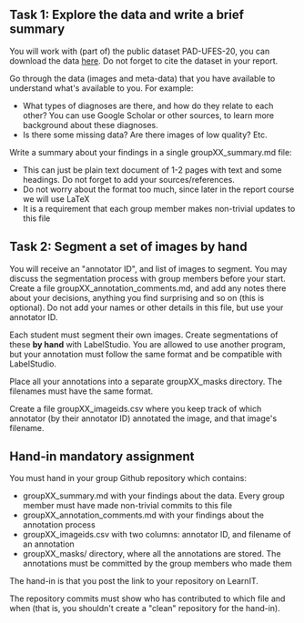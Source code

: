 ## Task 1: Explore the data and write a brief summary

You will work with (part of) the public dataset PAD-UFES-20, you can download the data [here](https://data.mendeley.com/datasets/zr7vgbcyr2/1). Do not forget to cite the dataset in your report. 

Go through the data (images and meta-data) that you have available to understand what's available to you. For example:

* What types of diagnoses are there, and how do they relate to each other? You can use Google Scholar or other sources, to learn more background about these diagnoses. 
* Is there some missing data? Are there images of low quality? Etc.

Write a summary about your findings in a single groupXX_summary.md file:

* This can just be plain text document of 1-2 pages with text and some headings. Do not forget to add your sources/references. 
* Do not worry about the format too much, since later in the report course we will use LaTeX
* It is a requirement that each group member makes non-trivial updates to this file



## Task 2: Segment a set of images by hand

You will receive an "annotator ID", and list of images to segment. You may discuss the segmentation process with group members before your start. Create a file groupXX_annotation_comments.md, and add any notes there about your decisions, anything you find surprising and so on (this is optional). Do not add your names or other details in this file, but use your annotator ID.

Each student must segment their own images. Create segmentations of these **by hand** with LabelStudio. You are allowed to use another program, but your annotation must follow the same format and be compatible with LabelStudio. 

Place all your annotations into a separate groupXX_masks directory. The filenames must have the same format.

Create a file groupXX_imageids.csv where you keep track of which annotator (by their annotator ID) annotated the image, and that image's filename. 



## Hand-in mandatory assignment

You must hand in your group Github repository which contains:

* groupXX_summary.md with your findings about the data. Every group member must have made non-trivial commits to this file
* groupXX_annotation_comments.md with your findings about the annotation process 
* groupXX_imageids.csv with two columns: annotator ID, and filename of an annotation
* groupXX_masks/ directory, where all the annotations are stored. The annotations must be committed by the group members who made them

The hand-in is that you post the link to your repository on LearnIT.

The repository commits must show who has contributed to which file and when (that is, you shouldn't create a "clean" repository for the hand-in). 



